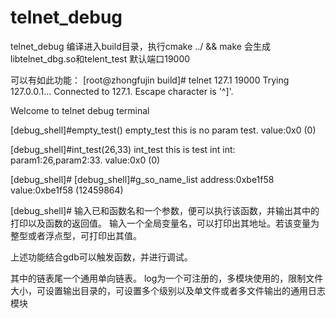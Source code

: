 # telnet_debug
telnet_debug
编译进入build目录，执行cmake ../ && make
会生成libtelnet_dbg.so和telent_test
默认端口19000

可以有如此功能：
[root@zhongfujin build]# telnet 127.1 19000
Trying 127.0.0.1...
Connected to 127.1.
Escape character is '^]'.

Welcome to telnet debug terminal

[debug_shell]#empty_test()
empty_test
this is no param test.
value:0x0                (0)

[debug_shell]#int_test(26,33)
int_test
this is test int int: param1:26,param2:33.
value:0x0                (0)

[debug_shell]#
[debug_shell]#g_so_name_list
address:0xbe1f58 value:0xbe1f58           (12459864)

[debug_shell]#
输入已和函数名和一个参数，便可以执行该函数，并输出其中的打印以及函数的返回值。
输入一个全局变量名，可以打印出其地址。若该变量为整型或者浮点型，可打印出其值。

上述功能结合gdb可以触发函数，并进行调试。

其中的链表尾一个通用单向链表。
log为一个可注册的，多模块使用的，限制文件大小，可设置输出目录的，可设置多个级别以及单文件或者多文件输出的通用日志模块
